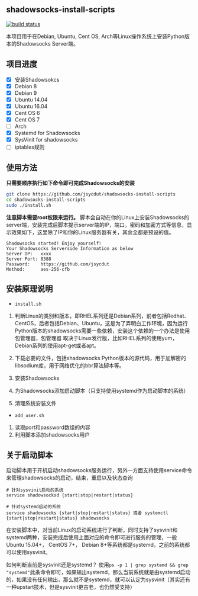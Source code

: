 ## shadowsocks-install-scripts
[![build status](https://travis-ci.org/jsycdut/shadowsocks-install-scripts.svg?branch=master)](https://travis-ci.org/jsycdut/shadowsocks-install-scripts)

本项目用于在Debian, Ubuntu, Cent OS, Arch等Linux操作系统上安装Python版本的Shadowsocks Server端。

## 项目进度
- [x] 安装Shadowsokcs
- [x] Debian 8 
- [x] Debian 9
- [x] Ubuntu 14.04  
- [x] Ubuntu 16.04
- [x] Cent OS 6 
- [x] Cent OS 7
- [ ] Arch
- [x] Systemd for Shadowsocks
- [x] SysVinit for shadowsocks
- [ ] iptables规则

## 使用方法
**只需要顺序执行如下命令即可完成Shadowsocks的安装**
```bash
git clone https://github.com/jsycdut/shadowsocks-install-scripts
cd shadowsocks-install-scripts
sudo ./install.sh
```
**注意脚本需要root权限来运行。**
脚本会自动在你的Linux上安装Shadowsocks的server端，安装完成后脚本提示server端的IP，端口，密码和加密方式等信息，显示效果如下，这里除了IP和你的Linux服务器有关，其余全都是预设的值。

```
Shadowsocks started! Enjoy yourself!
Your Shadowsocks Serverside Information as below
Server IP:   xxxx
Server Port: 8388
Password:    https://github.com/jsycdut
Method:      aes-256-cfb
```
## 安装原理说明
* `install.sh`

1. 判断Linux的类别和版本，即RHEL系列还是Debian系列，前者包括Redhat、CentOS，后者包括Debian、Ubuntu，这是为了弄明白工作环境，因为运行Python版本的shadowsocks需要一些依赖，安装这个依赖的一个办法是使用包管理器，包管理器	取决于Linux发行版，比如RHEL系列的使用yum，Debian系列的使用apt-get或者apt。

2. 下载必要的文件，包括shadowsocks Python版本的源代码，用于加解密的libsodium库，用于网络优化的bbr算法脚本等。

3. 安装Shadowsocks

4. 为Shadowsocks添加启动脚本（只支持使用systemd作为启动脚本的系统）

5. 清理系统安装文件

* `add_user.sh`

1. 读取port和password数组的内容
2. 利用脚本添加shadowsocks用户

## 关于启动脚本

启动脚本用于开机启动shadowsocks服务运行，另外一方面支持使用service命令来管理shadowsocks的启动，结束，重启以及状态查询
```
# 针对sysvinit启动的系统
service shadowsocksd {start|stop|restart|status}

# 针对systemd启动的系统
service shadowsocks {start|stop|restart|status} 或者 systemctl {start|stop|restart|status} shadowsocks
```
在安装脚本中，对当前Linux的启动系统进行了判断，同时支持了sysvinit和systemd两种，安装完成后使用上面对应的命令即可进行服务的管理，一般Ubuntu 15.04+， CentOS 7+， Debian 8+等系统都是systemd，之前的系统都可以使用sysvinit。

如何判断当前是sysvinit还是systemd？ 使用`ps -p 1 | grep systemd && grep "systemd"`此条命令即可，如果输出systemd，那么当前系统就是由systemd启动的，如果没有任何输出，那么就不是systemd，就可以认定为sysvinit（其实还有一种upstart技术，但是sysvinit更古老，也仍然受支持）
